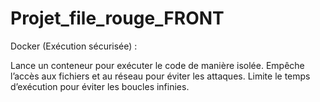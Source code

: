 # Projet_file_rouge_FRONT

 Docker (Exécution sécurisée) :

Lance un conteneur pour exécuter le code de manière isolée.
Empêche l’accès aux fichiers et au réseau pour éviter les attaques.
Limite le temps d’exécution pour éviter les boucles infinies.